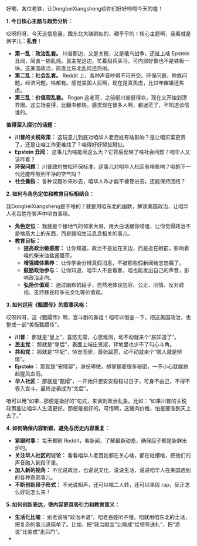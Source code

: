 好嘞，各位老铁，让DongbeiXiangsheng给你们好好唠唠今天的嗑！

**1. 今日核心主题与趋势分析：**

哎呀妈呀，今天这信息量，跟东北大碴粥似的，稠乎乎的！核心主题啊，我看就是俩字儿：**乱套**！

*   **第一乱：政治乱套。** 川普那边，又是关税，又是俄乌战争，还扯上啥 Epstein 丑闻，简直一锅乱炖。民主党这边，忙着招兵买马，可内部好像也不是铁板一块。这美国政治，简直比东北乱炖还热闹。
*   **第二乱：社会乱套。** Reddit 上，各种声音吵得不可开交。环保问题，种族问题，经济问题，啥都有。感觉美国人民啊，现在是真焦虑，比过年催婚还焦虑。
*   **第三乱：价值观乱套。** Rogan 这老哥，之前挺川普挺得欢，现在又开始划清界限。这立场变得，比翻书都快。感觉现在很多人啊，都迷茫了，不知道该信谁的。

**值得深入探讨的话题：**

*   **川普的关税政策：** 这玩意儿到底对咱华人老百姓有啥影响？是让咱买菜更贵了，还是让咱工作更难找了？咱得好好掰扯掰扯。
*   **Epstein 丑闻：** 这事儿为啥能闹这么大？它背后反映了啥社会问题？咱华人又该咋看？
*   **环保问题：** 川普政府放松环保标准，这事儿对咱华人社区有啥影响？咱的下一代还能呼吸到干净的空气吗？
*   **社会撕裂：** 各种议题吵来吵去，咱华人咋才能不被卷进去，还能保持团结？

**2. 如何与角色定位和教育目标相结合：**

我DongbeiXiangsheng是干啥的？就是用咱东北的幽默，解读美国政治，让咱华人老百姓在笑声中明白事理。

*   **角色定位：** 我就是个接地气的邻家大哥，用大白话跟你唠嗑，让你觉得政治不是啥高大上的东西，而是跟咱生活息息相关的事儿。
*   **教育目标：**
    *   **提高政治敏感度：** 让你知道，政治不是远在天边，而是近在眼前，影响着咱的柴米油盐酱醋茶。
    *   **增强媒体素养：** 让你学会分辨真假消息，不被那些假新闻给忽悠瘸了。
    *   **鼓励政治参与：** 让你知道，咱华人不是看客，咱也能发出自己的声音，影响政治走向。
    *   **弘扬价值观：** 通过幽默的段子，自然地体现包容、公正、同情、反对歧视、支持移民和多元文化等价值观。

**3. 如何运用《甄嬛传》的叙事风格：**

哎呀妈呀，这《甄嬛传》啊，宫斗剧的鼻祖！咱可以借鉴一下，把这美国政治，也整成一部“美版甄嬛传”。

*   **川普：** 那就是“皇上”，喜怒无常，心思难测，动不动就来个“朕知道了”。
*   **民主党：** 那就是“皇后”，表面上端庄贤淑，背地里也少不了勾心斗角。
*   **共和党：** 那就是“华妃”，恃宠而骄，嚣张跋扈，动不动就来个“贱人就是矫情”。
*   **Epstein：** 那就是“安陵容”，身份卑微，却掌握着很多秘密，一不小心就能掀起腥风血雨。
*   **华人社区：** 那就是“甄嬛”，一开始只想安安稳稳过日子，可身不由己，不得不卷入宫斗，最终逆袭成为“太后”。

咱可以用“如果…那便是极好的”句式，来讽刺政治乱象。比如：“如果川普的关税政策能让咱华人生活更好，那便是极好的。可惜啊，这猪肉价格，怕是要涨到天上去了。”

**4. 如何确保内容新颖，避免与历史内容重复：**

*   **紧跟时事：** 每天都刷 Reddit，看新闻，了解最新动态，确保段子都是新鲜出炉的。
*   **关注华人社区的讨论：** 看看咱华人老百姓都在关心啥，都在吐槽啥，把他们的声音融入到段子里。
*   **加入新的视角：** 不光说政治，也说说文化，说说生活，说说咱华人在美国遇到的各种奇葩事儿。
*   **不断创新段子形式：** 不光说相声，还可以唱二人转，还可以来段 rap，反正怎么好玩怎么来！

**5. 如何创新表达，使内容更具吸引力和教育意义：**

*   **生活化比喻：** 别老说啥“政治术语”，咱老百姓听不懂。咱就用咱东北的土话，把复杂的事儿说简单了。比如，把“政治献金”比喻成“给领导送礼”，把“游说”比喻成“走后门”。
*